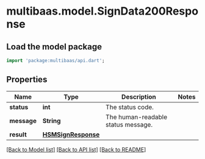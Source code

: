 # multibaas.model.SignData200Response

## Load the model package
```dart
import 'package:multibaas/api.dart';
```

## Properties
Name | Type | Description | Notes
------------ | ------------- | ------------- | -------------
**status** | **int** | The status code. | 
**message** | **String** | The human-readable status message. | 
**result** | [**HSMSignResponse**](HSMSignResponse.md) |  | 

[[Back to Model list]](../README.md#documentation-for-models) [[Back to API list]](../README.md#documentation-for-api-endpoints) [[Back to README]](../README.md)


